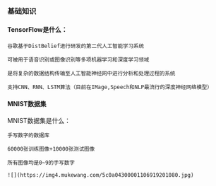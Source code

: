 ### 基础知识

#### TensorFlow是什么：

    谷歌基于DistBelief进行研发的第二代人工智能学习系统

    可被用于语音识别或图像识别等多项机器学习和深度学习领域

    是将复杂的数据结构传输至人工智能神经网中进行分析和处理过程的系统

    支持CNN、RNN、LSTM算法（目前在IMage,Speech和NLP最流行的深度神经网络模型）

#### MNIST数据集

MNIST数据集是什么：

    手写数字的数据库

    60000张训练图像+10000张测试图像

    所有图像均是0~9的手写数字

    ![](https://img4.mukewang.com/5c0a04300001106919201080.jpg)